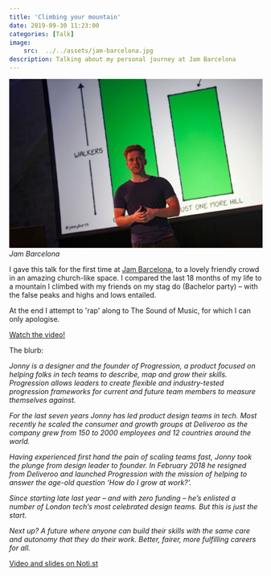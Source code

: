 ```yaml
---
title: 'Climbing your mountain'
date: 2019-09-30 11:23:00
categories: [Talk]
image:
    src:  ../../assets/jam-barcelona.jpg
description: Talking about my personal journey at Jam Barcelona
---
```


![Jam Barcelona](../../assets/jam-barcelona.jpg)*Jam Barcelona*

I gave this talk for the first time at [Jam Barcelona](https://www.makingjam.io), to a lovely friendly crowd in an amazing church-like space. I compared the last 18 months of my life to a mountain I climbed with my friends on my stag do (Bachelor party) – with the false peaks and highs and lows entailed.

At the end I attempt to 'rap' along to The Sound of Music, for which I can only apologise.

[Watch the video!](https://noti.st/jonnyburch/B5KrLv/climbing-your-mountain)

The blurb:

_Jonny is a designer and the founder of Progression, a product focused on helping folks in tech teams to describe, map and grow their skills. Progression allows leaders to create flexible and industry-tested progression frameworks for current and future team members to measure themselves against._

_For the last seven years Jonny has led product design teams in tech. Most recently he scaled the consumer and growth groups at Deliveroo as the company grew from 150 to 2000 employees and 12 countries around the world._

_Having experienced first hand the pain of scaling teams fast, Jonny took the plunge from design leader to founder. In February 2018 he resigned from Deliveroo and launched Progression with the mission of helping to answer the age-old question ‘How do I grow at work?’._

_Since starting late last year – and with zero funding – he’s enlisted a number of London tech’s most celebrated design teams. But this is just the start._

_Next up? A future where anyone can build their skills with the same care and autonomy that they do their work. Better, fairer, more fulfilling careers for all._


[Video and slides on Noti.st](https://noti.st/jonnyburch/B5KrLv/climbing-your-mountain)